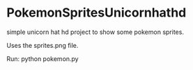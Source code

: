 # PokemonSpritesUnicornhathd
simple unicorn hat hd project to show some pokemon sprites.

Uses the sprites.png file.

Run: python pokemon.py

